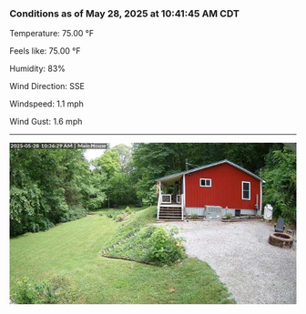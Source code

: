 ### Conditions as of May 28, 2025 at 10:41:45 AM CDT 

Temperature: 75.00 &deg;F

Feels like: 75.00 &deg;F

Humidity: 83%

Wind Direction: SSE

Windspeed: 1.1 mph

Wind Gust: 1.6 mph

---

<img src="./images/latest.jpeg"/>

